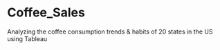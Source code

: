 # Coffee_Sales
Analyzing the coffee consumption trends &amp; habits of 20 states in the US using Tableau
